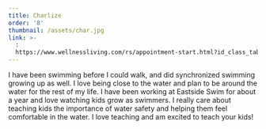 ```yaml
---
title: Charlize
order: '8'
thumbnail: /assets/char.jpg
link: >-
  :
  https://www.wellnessliving.com/rs/appointment-start.html?id_class_tab=3&id_mode=1&k_business=248418&k_class_tab=24075&k_service=132464
---
```

I have been swimming before I could walk, and did synchronized swimming growing up as well. I love being close to the water and plan to be around the water for the rest of my life. I have been working at Eastside Swim for about a year and love watching kids grow as swimmers. I really care about teaching kids the importance of water safety and helping them feel comfortable in the water. I love teaching and am excited to teach your kids!

